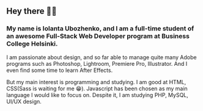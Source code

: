 ## Hey there 🙋‍♀️

### My name is Iolanta Ubozhenko, and I am a full-time student of an awesome Full-Stack Web Developer program at Business College Helsinki.

I am passionate about design, and so far able to manage quite many Adobe programs such as Photoshop, Lightroom, Premiere Pro, Illustrator. And I even find some time to learn After Effects.

But my main interest is programming and studying. I am good at HTML, CSS(Sass is waiting for me 😁). Javascript has been chosen as my main language I would like to focus on. Despite it, I am studying PHP, MySQL, UI/UX design.
